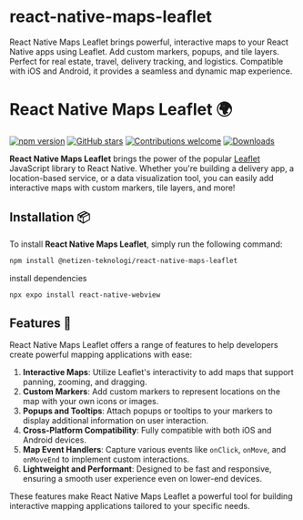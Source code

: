 # react-native-maps-leaflet
React Native Maps Leaflet brings powerful, interactive maps to your React Native apps using Leaflet. Add custom markers, popups, and tile layers. Perfect for real estate, travel, delivery tracking, and logistics. Compatible with iOS and Android, it provides a seamless and dynamic map experience.


# React Native Maps Leaflet 🌍

[![npm version](https://img.shields.io/npm/v/@netizen-teknologi/react-native-maps-leaflet)](https://www.npmjs.com/package/@netizen-teknologi/react-native-maps-leaflet)
[![GitHub stars](https://img.shields.io/github/stars/@netizen-teknologi/react-native-maps-leaflet)](https://github.com/netizen-teknologi/react-native-maps-leaflet/stargazers)
[![Contributions welcome](https://img.shields.io/badge/contributions-welcome-brightgreen.svg?style=flat)](https://github.com/netizen-teknologi/react-native-maps-leaflet/issues)
[![Downloads](https://img.shields.io/npm/dt/@netizen-teknologi/react-native-maps-leaflet.svg)](https://www.npmjs.com/package/@netizen-teknologi/react-native-maps-leaflet)

**React Native Maps Leaflet** brings the power of the popular [Leaflet](https://leafletjs.com/) JavaScript library to React Native. Whether you're building a delivery app, a location-based service, or a data visualization tool, you can easily add interactive maps with custom markers, tile layers, and more!

## Installation 📦

To install **React Native Maps Leaflet**, simply run the following command:

```bash
npm install @netizen-teknologi/react-native-maps-leaflet
```

install dependencies

```bash
npx expo install react-native-webview
```

## Features 🎯

React Native Maps Leaflet offers a range of features to help developers create powerful mapping applications with ease:

1. **Interactive Maps**: Utilize Leaflet's interactivity to add maps that support panning, zooming, and dragging.
2. **Custom Markers**: Add custom markers to represent locations on the map with your own icons or images.
3. **Popups and Tooltips**: Attach popups or tooltips to your markers to display additional information on user interaction.
4. **Cross-Platform Compatibility**: Fully compatible with both iOS and Android devices.
5. **Map Event Handlers**: Capture various events like `onClick`, `onMove`, and `onMoveEnd` to implement custom interactions.
6. **Lightweight and Performant**: Designed to be fast and responsive, ensuring a smooth user experience even on lower-end devices.

These features make React Native Maps Leaflet a powerful tool for building interactive mapping applications tailored to your specific needs.